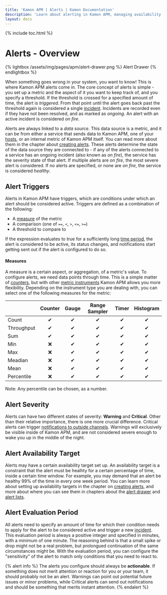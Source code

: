 ```yaml
---
title: 'Kamon APM | Alerts | Kamon Documentation'
description: 'Learn about alerting in Kamon APM, managing availability targets, and setting up notifications so you never miss a production incident again'
layout: docs
---
```


{% include toc.html %}

Alerts - Overview
=================

{% lightbox /assets/img/pages/apm/alert-drawer.png %}
Alert Drawer
{% endlightbox %}

When something goes wrong in your system, you want to know! This is where Kamon APM alerts come in. The core concept of alerts is simple - you set up a metric and the aspect of it you want to keep track of, and you specify a threshold. If the threshold is crossed for a specified amount of time, the alert is *triggered*. From that point until the alert goes back past the threshold again is considered a single [incident]. Incidents are recorded even if they have not been resolved, and as marked as *ongoing*. An alert with an active incident is considered *on fire*.

Alerts are always linked to a *data source*. This data source is a metric, and it can be from either a service that sends data to Kamon APM, one of your [hosts], or an internal metric of Kamon APM itself. You can read more about them in the chapter about [creating alerts]. These alerts determine the state of the data source they are connected to - if any of the alerts connected to a service has an ongoing incident (also known as *on fire*), the service has the severity state of that alert. If multiple alerts are *on fire*, the most severe alert is considered. If no alerts are specified, or none are *on fire*, the service is considered *healthy*.

Alert Triggers
---------------
Alerts in Kamon APM have triggers, which are conditions under which an alert should be considered active. Triggers are defined as a combination of the following:

* A [measure](#measure) of the metric
* A comparison (one of `==`, `<`, `>`, `<=`, `>=`)
* A threshold to compare to

If the expression evaluates to true for a sufficiently long [time period](#alert-evaluation-period), the alert is considered to be active, its status changes, and notifications start getting sent out
if the alert is configured to do so.

#### Measures

A measure is a certain aspect, or aggregation, of a metric's value. To configure alerts, we need data points through time. This is a simple matter of [counters], but with other [metric instruments]
Kamon APM allows you more flexibility. Depending on the instrument type you are dealing with, you can select one of the following measures for the metric:

|            | Counter | Gauge | Range Sampler | Timer | Histogram |
|:-----------|:-------:|:-----:|:-------------:|:-----:|:---------:|
| Count      | &#x2714;      | &#x2714;    | &#x2714;            | &#x2714;    | &#x2714;        |
| Throughput | &#x2714;      | &#x2714;    | &#x2714;            | &#x2714;    | &#x2714;        |
| Sum        | &#x2714;      | &#x2714;    | &#x2714;            | &#x2714;    | &#x2714;        |
| Min        | &#x274C;      | &#x2714;    | &#x2714;            | &#x2714;    | &#x2714;        |
| Max        | &#x274C;      | &#x2714;    | &#x2714;            | &#x2714;    | &#x2714;        |
| Meadian    | &#x274C;      | &#x2714;    | &#x2714;            | &#x2714;    | &#x2714;        |
| Mean       | &#x274C;      | &#x2714;    | &#x2714;            | &#x2714;    | &#x2714;        |
| Percentile | &#x274C;      | &#x2714;    | &#x2714;            | &#x2714;    | &#x2714;        |

Note: Any percentile can be chosen, as a number. 

Alert Severity
---------------

Alerts can have two different states of severity: **Warning** and **Critical**. Other than their relative importance, there is one more crucial difference. Critical alerts can trigger [notifications to outside channels]. Warnings will exclusively be visible inside of Kamon APM, and are not considered severe enough to wake you up in the middle of the night.

Alert Availability Target
--------------------------

Alerts may have a certain availability target set up. An availability target is a constraint that the alert must be healhty for a certain percentage of time, inside a certain time window. For example, you may demand that an alert be healthy 99% of the time in every one week period. You can learn more about setting up availability targets in the chapter on [creating alerts], and more about where you can see them in chapters about the [alert drawer] and [alert lists].

Alert Evaluation Period
------------------------
All alerts need to specify an amount of time for which their condition needs to apply for the alert to be considered active and trigger a new [incident]. This evaluation period is always a positive
integer and specified in minutes, with a minimum of one minute. The reasoning behind is that a small spike or drop might not be a real problem, but prolongued continuation of the same circumstances
might be. With the evaluation period, you can configure the "sensitivity" of the alert to match only conditions that you need to react to.

{% alert info %}
The alerts you configure should always be **actionable**. If something does not merit attention or reaction for you or your team, it should probably not be an alert.
Warnings can point out potential future issues or minor problems, while Critical alerts can send out notifications and should be something that merits instant attention.
{% endalert %}

[incident]: ../incidents/
[hosts]: ../../hosts/host-monitor/
[creating alerts]: ../create-edit/
[notifications to outside channels]: ../channels/
[alert drawer]: ../alert-drawer/
[alert lists]: ../alert-list/
[counters]: ../../../core/metrics/#counters
[metric instruments]: ../../../core/metrics
